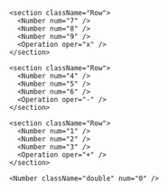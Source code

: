  <section className="Row">
          <Operation oper="AC" />
          <Operation oper="+/-" />
          <Operation oper="%" />
          <Operation oper="÷" />
        </section>

        <section className="Row">
          <Number num="7" />
          <Number num="8" />
          <Number num="9" />
          <Operation oper="x" />
        </section>

        <section className="Row">
          <Number num="4" />
          <Number num="5" />
          <Number num="6" />
          <Operation oper="-" />
        </section>

        <section className="Row">
          <Number num="1" />
          <Number num="2" />
          <Number num="3" />
          <Operation oper="+" />
        </section>

        <Number className="double" num="0" />
